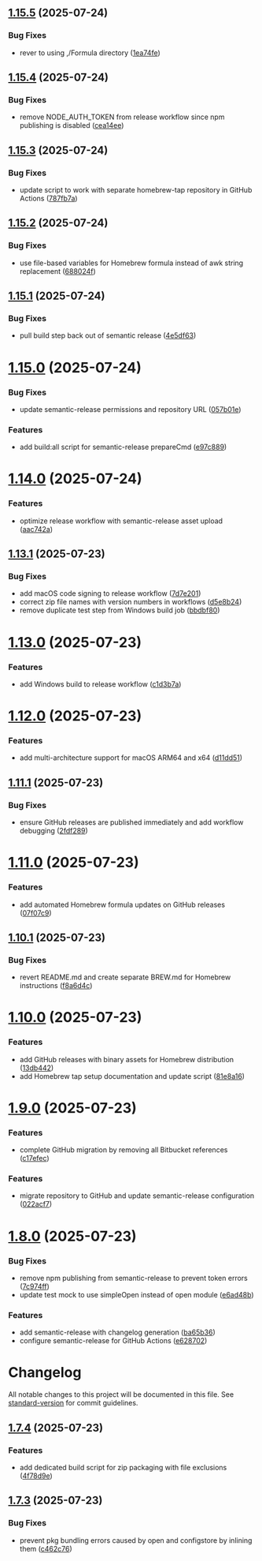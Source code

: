 ## [1.15.5](https://github.com/yotoplay/twine-to-yoto/compare/v1.15.4...v1.15.5) (2025-07-24)


### Bug Fixes

* rever to using ,/Formula directory ([1ea74fe](https://github.com/yotoplay/twine-to-yoto/commit/1ea74fe4521917e9b01bd5c6afb9bd306741a4bd))

## [1.15.4](https://github.com/yotoplay/twine-to-yoto/compare/v1.15.3...v1.15.4) (2025-07-24)


### Bug Fixes

* remove NODE_AUTH_TOKEN from release workflow since npm publishing is disabled ([cea14ee](https://github.com/yotoplay/twine-to-yoto/commit/cea14ee8071cc6c8098e6af18139de6b846592be))

## [1.15.3](https://github.com/yotoplay/twine-to-yoto/compare/v1.15.2...v1.15.3) (2025-07-24)


### Bug Fixes

* update script to work with separate homebrew-tap repository in GitHub Actions ([787fb7a](https://github.com/yotoplay/twine-to-yoto/commit/787fb7a9f9fefb2b17541c24cd1296b8e8652446))

## [1.15.2](https://github.com/yotoplay/twine-to-yoto/compare/v1.15.1...v1.15.2) (2025-07-24)


### Bug Fixes

* use file-based variables for Homebrew formula instead of awk string replacement ([688024f](https://github.com/yotoplay/twine-to-yoto/commit/688024f41611d22d00c7322b136468e6cef34f15))

## [1.15.1](https://github.com/yotoplay/twine-to-yoto/compare/v1.15.0...v1.15.1) (2025-07-24)


### Bug Fixes

* pull build step back out of semantic release ([4e5df63](https://github.com/yotoplay/twine-to-yoto/commit/4e5df636200363111fb4478cbbfd58366c351454))

# [1.15.0](https://github.com/yotoplay/twine-to-yoto/compare/v1.14.0...v1.15.0) (2025-07-24)


### Bug Fixes

* update semantic-release permissions and repository URL ([057b01e](https://github.com/yotoplay/twine-to-yoto/commit/057b01e0c8aff20e656d5cf13db940ea59a66e52))


### Features

* add build:all script for semantic-release prepareCmd ([e97c889](https://github.com/yotoplay/twine-to-yoto/commit/e97c889b673f14442f539b1d70552787e37c96aa))

# [1.14.0](https://github.com/yotoplay/twine-to-yoto/compare/v1.13.1...v1.14.0) (2025-07-24)


### Features

* optimize release workflow with semantic-release asset upload ([aac742a](https://github.com/yotoplay/twine-to-yoto/commit/aac742a4247ae8a7d887a6ca8992f25d0145cf21))

## [1.13.1](https://github.com/yotoplay/twine-to-yoto/compare/v1.13.0...v1.13.1) (2025-07-23)


### Bug Fixes

* add macOS code signing to release workflow ([7d7e201](https://github.com/yotoplay/twine-to-yoto/commit/7d7e201acc2d635865786f2286615a20aea0e279))
* correct zip file names with version numbers in workflows ([d5e8b24](https://github.com/yotoplay/twine-to-yoto/commit/d5e8b24a63b52840aaca06043fe6675f44f0bb81))
* remove duplicate test step from Windows build job ([bbdbf80](https://github.com/yotoplay/twine-to-yoto/commit/bbdbf8085cec56ffdc500918789d86eaf713c1b3))

# [1.13.0](https://github.com/yotoplay/twine-to-yoto/compare/v1.12.0...v1.13.0) (2025-07-23)


### Features

* add Windows build to release workflow ([c1d3b7a](https://github.com/yotoplay/twine-to-yoto/commit/c1d3b7a506a1798f2a9d5cd9b277336ef5646e82))

# [1.12.0](https://github.com/yotoplay/twine-to-yoto/compare/v1.11.1...v1.12.0) (2025-07-23)


### Features

* add multi-architecture support for macOS ARM64 and x64 ([d11dd51](https://github.com/yotoplay/twine-to-yoto/commit/d11dd514aa4551403f74d5c60fdf7d7c6af35e8c))

## [1.11.1](https://github.com/yotoplay/twine-to-yoto/compare/v1.11.0...v1.11.1) (2025-07-23)


### Bug Fixes

* ensure GitHub releases are published immediately and add workflow debugging ([2fdf289](https://github.com/yotoplay/twine-to-yoto/commit/2fdf28913f5e43e76e76da19124a15d7ed180041))

# [1.11.0](https://github.com/yotoplay/twine-to-yoto/compare/v1.10.1...v1.11.0) (2025-07-23)


### Features

* add automated Homebrew formula updates on GitHub releases ([07f07c9](https://github.com/yotoplay/twine-to-yoto/commit/07f07c94d5661487ae1f5f23026e86ab4769676b))

## [1.10.1](https://github.com/yotoplay/twine-to-yoto/compare/v1.10.0...v1.10.1) (2025-07-23)


### Bug Fixes

* revert README.md and create separate BREW.md for Homebrew instructions ([f8a6d4c](https://github.com/yotoplay/twine-to-yoto/commit/f8a6d4ccf0b23dc5d2254656d3632e62bd7ffc01))

# [1.10.0](https://github.com/yotoplay/twine-to-yoto/compare/v1.9.0...v1.10.0) (2025-07-23)


### Features

* add GitHub releases with binary assets for Homebrew distribution ([13db442](https://github.com/yotoplay/twine-to-yoto/commit/13db442d96ee11a82bbc63f577d3adfc1cfffe39))
* add Homebrew tap setup documentation and update script ([81e8a16](https://github.com/yotoplay/twine-to-yoto/commit/81e8a16e072d8a1b47c07546305fc2057ddcbaab))

# [1.9.0](https://github.com/yotoplay/twine-to-yoto/compare/v1.8.2...v1.9.0) (2025-07-23)


### Features

* complete GitHub migration by removing all Bitbucket references ([c17efec](https://github.com/yotoplay/twine-to-yoto/commit/c17efecdb515213c291172c63471a4ca8b1eace6))

### Features

* migrate repository to GitHub and update semantic-release configuration ([022acf7](https://github.com/yotoplay/twine-to-yoto/commit/022acf7e5575e2bf30593a52bd380a44527aac9b))

# [1.8.0](https://github.com/yotoplay/twine-to-yoto/compare/v1.7.4...v1.8.0) (2025-07-23)


### Bug Fixes

* remove npm publishing from semantic-release to prevent token errors ([7c974ff](https://github.com/yotoplay/twine-to-yoto/commit/7c974ff91a7510b9e705addac6a8630b219ec814))
* update test mock to use simpleOpen instead of open module ([e6ad48b](https://github.com/yotoplay/twine-to-yoto/commit/e6ad48b32e76e1f69edad25ffdd8764d4f45f4a7))


### Features

* add semantic-release with changelog generation ([ba65b36](https://github.com/yotoplay/twine-to-yoto/commit/ba65b36f693026ef63edccea4a97b13279498f2d))
* configure semantic-release for GitHub Actions ([e628702](https://github.com/yotoplay/twine-to-yoto/commit/e628702171b77208f63a434999a689d66816fe49))

# Changelog

All notable changes to this project will be documented in this file. See [standard-version](https://github.com/conventional-changelog/standard-version) for commit guidelines.

## [1.7.4](https://github.com/yotoplay/twine-to-yoto/compare/v1.7.3...v1.7.4) (2025-07-23)

### Features

- add dedicated build script for zip packaging with file exclusions ([4f78d9e](https://github.com/yotoplay/twine-to-yoto/commit/4f78d9e))

## [1.7.3](https://github.com/yotoplay/twine-to-yoto/compare/v1.7.2...v1.7.3) (2025-07-23)

### Bug Fixes

- prevent pkg bundling errors caused by open and configstore by inlining them ([c462c76](https://github.com/yotoplay/twine-to-yoto/commit/c462c76))
